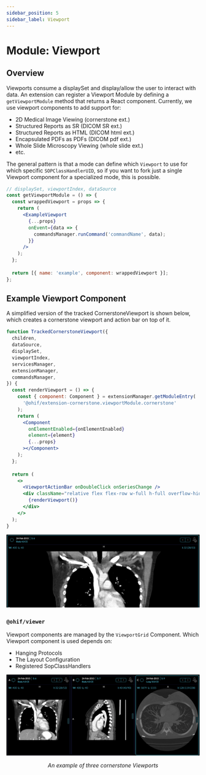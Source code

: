 ```yaml
---
sidebar_position: 5
sidebar_label: Viewport
---
```


# Module: Viewport

## Overview

Viewports consume a displaySet and display/allow the user to interact with data.
An extension can register a Viewport Module by defining a `getViewportModule`
method that returns a React component. Currently, we use viewport components to
add support for:

- 2D Medical Image Viewing (cornerstone ext.)
- Structured Reports as SR (DICOM SR ext.)
- Structured Reports as HTML (DICOM html ext.)
- Encapsulated PDFs as PDFs (DICOM pdf ext.)
- Whole Slide Microscopy Viewing (whole slide ext.)
- etc.

The general pattern is that a mode can define which `Viewport` to use for which
specific `SOPClassHandlerUID`, so if you want to fork just a single Viewport
component for a specialized mode, this is possible.

```jsx
// displaySet, viewportIndex, dataSource
const getViewportModule = () => {
  const wrappedViewport = props => {
    return (
      <ExampleViewport
        {...props}
        onEvent={data => {
          commandsManager.runCommand('commandName', data);
        }}
      />
    );
  };

  return [{ name: 'example', component: wrappedViewport }];
};
```

## Example Viewport Component

A simplified version of the tracked CornerstoneViewport is shown below, which
creates a cornerstone viewport and action bar on top of it.

```jsx
function TrackedCornerstoneViewport({
  children,
  dataSource,
  displaySet,
  viewportIndex,
  servicesManager,
  extensionManager,
  commandsManager,
}) {
  const renderViewport = () => {
    const { component: Component } = extensionManager.getModuleEntry(
      '@ohif/extension-cornerstone.viewportModule.cornerstone'
    );
    return (
      <Component
        onElementEnabled={onElementEnabled}
        element={element}
        {...props}
      ></Component>
    );
  };

  return (
    <>
      <ViewportActionBar onDoubleClick onSeriesChange />
      <div className="relative flex flex-row w-full h-full overflow-hidden">
        {renderViewport()}
      </div>
    </>
  );
}
```

![viewportModule](../../../assets/img/viewportModule.png)

### `@ohif/viewer`

Viewport components are managed by the `ViewportGrid` Component. Which Viewport
component is used depends on:

- Hanging Protocols
- The Layout Configuration
- Registered SopClassHandlers

![viewportModule-layout](../../../assets/img/viewportModule-layout.png)

<center><i>An example of three cornerstone Viewports</i></center>
